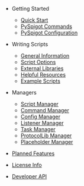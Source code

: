 - Getting Started
	- [Quick Start](quickstart.md)
	- [PySpigot Commands](plugincommands.md)
	- [PySpigot Configuration](pluginconfiguration.md)

- Writing Scripts

	- [General Information](writingscripts.md)
	- [Script Options](scriptoptions.md)
	- [External Libraries](externallibraries.md)
	- [Helpful Resources](externalresources.md)
	- [Example Scripts](examples.md)

- Managers

	- [Script Manager](scripts.md)
	- [Command Manager](commands.md)
	- [Config Manager](configuration.md)
	- [Listener Manager](eventlisteners.md)
	- [Task Manager](tasks.md)
	- [ProtocolLib Manager](protocollib.md)
	- [Placeholder Manager](placeholders.md)

- [Planned Features](plannedfeatures.md)
- [License Info](license.md)
- [Developer API](api.md)